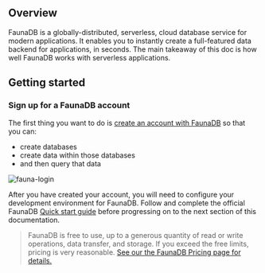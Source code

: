 ## Overview

FaunaDB is a globally-distributed, serverless, cloud database service for modern applications. It enables you to instantly create a full-featured data backend for applications, in seconds. The main takeaway of this doc is how well FaunaDB works with serverless applications.

## Getting started

### Sign up for a FaunaDB account

The first thing you want to do is [create an account with FaunaDB](https://dashboard.fauna.com/accounts/register) so that you can: 

- create databases
- create data within those databases
- and then query that data

![fauna-login](/_static/screens/faunadb/fauna-login.jpg)

After you have created your account, you will need to configure your development environment for FaunaDB. Follow and complete the official FaunaDB [Quick start guide](https://docs.fauna.com/fauna/current/start/cloud) before progressing on to the next section of this documentation.

> FaunaDB is free to use, up to a generous quantity of read or write operations, data transfer, and storage. If you exceed the free limits, pricing is very reasonable. [See our the FaunaDB Pricing page for details.](https://fauna.com/pricing)

## 
